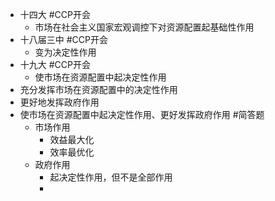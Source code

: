 - 十四大 #CCP开会
	- 市场在社会主义国家宏观调控下对资源配置起基础性作用
- 十八届三中 #CCP开会
	- 变为决定性作用
- 十九大 #CCP开会
	- 使市场在资源配置中起决定性作用
- 充分发挥市场在资源配置中的决定性作用
- 更好地发挥政府作用
- 使市场在资源配置中起决定性作用、更好发挥政府作用 #简答题
	- 市场作用
		- 效益最大化
		- 效率最优化
	- 政府作用
		- 起决定性作用，但不是全部作用
		-